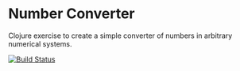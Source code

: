 # Number Converter

Clojure exercise to create a simple converter of numbers in arbitrary numerical systems.

[![Build Status](https://travis-ci.org/JeroenDeDauw/number-converter.svg?branch=master)](https://travis-ci.org/JeroenDeDauw/number-converter)